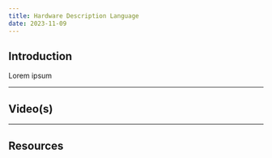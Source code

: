 ```yaml
---
title: Hardware Description Language
date: 2023-11-09
---
```

## Introduction

Lorem ipsum

---
## Video(s)



---
## Resources
